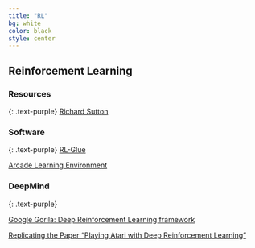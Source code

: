 ```yaml
---
title: "RL"
bg: white
color: black
style: center
---
```


## Reinforcement Learning

### Resources
{: .text-purple}
[Richard Sutton](http://webdocs.cs.ualberta.ca/~sutton/)

### Software
{: .text-purple}
[RL-Glue](http://glue.rl-community.org/wiki/Main_Page)

[Arcade Learning Environment](http://www.arcadelearningenvironment.org/)

### DeepMind
{: .text-purple}

<a href="http://www.iclr.cc/lib/exe/fetch.php?media=iclr2015:silver-iclr2015.pdf#22">
Google Gorila: Deep Reinforcement Learning framework
</a>

[Replicating the Paper “Playing Atari with Deep Reinforcement Learning”](https://courses.cs.ut.ee/MTAT.03.291/2014_spring/uploads/Main/Replicating%20DeepMind.pdf)

